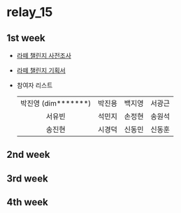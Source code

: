 # relay_15

## 1st week

- [라떼 챌린지 사전조사](https://github.com/boostcamp-2020/relay_15/blob/master/latte_challenge_pilot.md)
- [라떼 챌린지 기획서](https://github.com/boostcamp-2020/relay_15/blob/master/latte_challenge_%20proposal.md)

- 참여자 리스트

  |  |  |  |  |
  |:---:|:---:|:---:|:---:|
  | 박진영 (dim*******) | 박진용 | 백지영 | 서광근 |
  | 서유빈 | 석민지 | 손정현 | 송원석 |
  | 송진현 | 시경덕 | 신동민 | 신동훈 |

## 2nd week


## 3rd week


## 4th week

